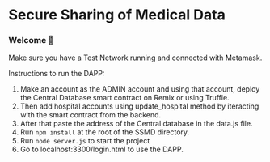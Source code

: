 # Secure Sharing of Medical Data

### **Welcome 👋**

Make sure you have a Test Network running and connected with Metamask.

Instructions to run the DAPP:

1. Make an account as the ADMIN account and using that account, deploy the Central Database smart contract on Remix or using Truffle.
2. Then add hospital accounts using update_hospital method by iteracting with the smart contract from the backend.
3. After that paste the address of the Central database in the data.js file.
4. Run `npm install` at the root of the SSMD directory.
5. Run `node server.js` to start the project
6. Go to localhost:3300/login.html to use the DAPP.
